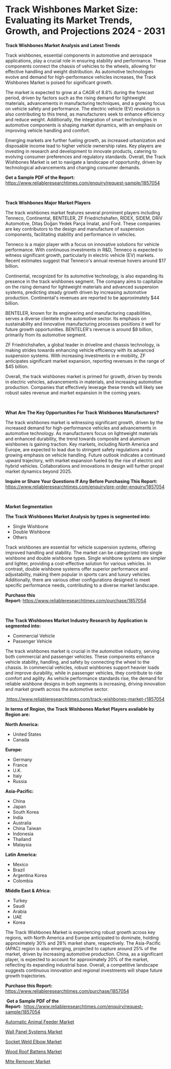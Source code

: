 <p><h1>Track Wishbones Market Size: Evaluating its Market Trends, Growth, and Projections 2024 - 2031</h1></p><p><strong>Track Wishbones Market Analysis and Latest Trends</strong></p>
<p><p>Track wishbones, essential components in automotive and aerospace applications, play a crucial role in ensuring stability and performance. These components connect the chassis of vehicles to the wheels, allowing for effective handling and weight distribution. As automotive technologies evolve and demand for high-performance vehicles increases, the Track Wishbones Market is poised for significant growth. </p><p>The market is expected to grow at a CAGR of 8.8% during the forecast period, driven by factors such as the rising demand for lightweight materials, advancements in manufacturing techniques, and a growing focus on vehicle safety and performance. The electric vehicle (EV) revolution is also contributing to this trend, as manufacturers seek to enhance efficiency and reduce weight. Additionally, the integration of smart technologies in automotive components is shaping market dynamics, with an emphasis on improving vehicle handling and comfort.</p><p>Emerging markets are further fueling growth, as increased urbanization and disposable income lead to higher vehicle ownership rates. Key players are investing in research and development to innovate products, catering to evolving consumer preferences and regulatory standards. Overall, the Track Wishbones Market is set to navigate a landscape of opportunity, driven by technological advancements and changing consumer demands.</p></p>
<p><strong>Get a Sample PDF of the Report:&nbsp;</strong> <a href="https://www.reliableresearchtimes.com/enquiry/request-sample/1857054?utm_campaign=1572&utm_medium=2&utm_source=Github&utm_content=ia&utm_term=20102024&utm_id=track-wishbones">https://www.reliableresearchtimes.com/enquiry/request-sample/1857054</a></p>
<p>&nbsp;</p>
<p><strong>Track Wishbones Major Market Players</strong></p>
<p><p>The track wishbones market features several prominent players including Tenneco, Continental, BENTELER, ZF Friedrichshafen, RIDEX, SIDEM, DRiV Automotive, Ditaş Doğan Yedek Parça İmalat, and Ford. These companies are key contributors to the design and manufacture of suspension components, facilitating stability and performance in vehicles.</p><p>Tenneco is a major player with a focus on innovative solutions for vehicle performance. With continuous investments in R&D, Tenneco is expected to witness significant growth, particularly in electric vehicle (EV) markets. Recent estimates suggest that Tenneco's annual revenue hovers around $17 billion.</p><p>Continental, recognized for its automotive technology, is also expanding its presence in the track wishbones segment. The company aims to capitalize on the rising demand for lightweight materials and advanced suspension systems, predicting steady growth driven by increasing automotive production. Continental's revenues are reported to be approximately $44 billion.</p><p>BENTELER, known for its engineering and manufacturing capabilities, serves a diverse clientele in the automotive sector. Its emphasis on sustainability and innovative manufacturing processes positions it well for future growth opportunities. BENTELER's revenue is around $8 billion, primarily from its automotive segment.</p><p>ZF Friedrichshafen, a global leader in driveline and chassis technology, is making strides towards enhancing vehicle efficiency with its advanced suspension systems. With increasing investments in e-mobility, ZF anticipates significant market expansion, reporting revenues in the range of $45 billion.</p><p>Overall, the track wishbones market is primed for growth, driven by trends in electric vehicles, advancements in materials, and increasing automotive production. Companies that effectively leverage these trends will likely see robust sales revenue and market expansion in the coming years.</p></p>
<p>&nbsp;</p>
<p><strong>What Are The Key Opportunities For Track Wishbones Manufacturers?</strong></p>
<p><p>The track wishbones market is witnessing significant growth, driven by the increased demand for high-performance vehicles and advancements in automotive technology. As manufacturers focus on lightweight materials and enhanced durability, the trend towards composite and aluminum wishbones is gaining traction. Key markets, including North America and Europe, are expected to lead due to stringent safety regulations and a growing emphasis on vehicle handling. Future outlook indicates a continued upward trajectory, with market expansion fueled by the rise of electric and hybrid vehicles. Collaborations and innovations in design will further propel market dynamics beyond 2025.</p></p>
<p><strong>Inquire or Share Your Questions If Any Before Purchasing This Report:</strong> <a href="https://www.reliableresearchtimes.com/enquiry/pre-order-enquiry/1857054?utm_campaign=1572&utm_medium=2&utm_source=Github&utm_content=ia&utm_term=20102024&utm_id=track-wishbones">https://www.reliableresearchtimes.com/enquiry/pre-order-enquiry/1857054</a></p>
<p>&nbsp;</p>
<p><strong>Market Segmentation</strong></p>
<p><strong>The Track Wishbones Market Analysis by types is segmented into:</strong></p>
<p><ul><li>Single Wishbone</li><li>Double Wishbone</li><li>Others</li></ul></p>
<p><p>Track wishbones are essential for vehicle suspension systems, offering improved handling and stability. The market can be categorized into single wishbone and double wishbone types. Single wishbone systems are simpler and lighter, providing a cost-effective solution for various vehicles. In contrast, double wishbone systems offer superior performance and adjustability, making them popular in sports cars and luxury vehicles. Additionally, there are various other configurations designed to meet specific performance needs, contributing to a diverse market landscape.</p></p>
<p><strong>Purchase this Report:&nbsp;</strong><a href="https://www.reliableresearchtimes.com/purchase/1857054?utm_campaign=1572&utm_medium=2&utm_source=Github&utm_content=ia&utm_term=20102024&utm_id=track-wishbones">https://www.reliableresearchtimes.com/purchase/1857054</a></p>
<p>&nbsp;</p>
<p><strong>The Track Wishbones Market Industry Research by Application is segmented into:</strong></p>
<p><ul><li>Commercial Vehicle</li><li>Passenger Vehicle</li></ul></p>
<p><p>The track wishbones market is crucial in the automotive industry, serving both commercial and passenger vehicles. These components enhance vehicle stability, handling, and safety by connecting the wheel to the chassis. In commercial vehicles, robust wishbones support heavier loads and improve durability, while in passenger vehicles, they contribute to ride comfort and agility. As vehicle performance standards rise, the demand for reliable wishbone designs in both segments is increasing, driving innovation and market growth across the automotive sector.</p></p>
<p><a href="https://www.reliableresearchtimes.com/track-wishbones-market-r1857054?utm_campaign=1572&utm_medium=2&utm_source=Github&utm_content=ia&utm_term=20102024&utm_id=track-wishbones">&nbsp;https://www.reliableresearchtimes.com/track-wishbones-market-r1857054</a></p>
<p><strong>In terms of Region, the Track Wishbones Market Players available by Region are:</strong></p>
<p>
    <p> <strong> North America: </strong>
        <ul>
            <li>United States</li>
            <li>Canada</li>
        </ul>
        </p> 
    <p> <strong> Europe: </strong>
        <ul>
            <li>Germany</li>
            <li>France</li>
            <li>U.K.</li>
            <li>Italy</li>
            <li>Russia</li>
        </ul>
        </p> 
    <p> <strong> Asia-Pacific: </strong>
        <ul>
            <li>China</li>
            <li>Japan</li>
            <li>South Korea</li>
            <li>India</li>
            <li>Australia</li>
            <li>China Taiwan</li>
            <li>Indonesia</li>
            <li>Thailand</li>
            <li>Malaysia</li>
        </ul>
        </p> 
    <p> <strong> Latin America: </strong>
        <ul>
            <li>Mexico</li>
            <li>Brazil</li>
            <li>Argentina Korea</li>
            <li>Colombia</li>
        </ul>
        </p> 
    <p> <strong> Middle East & Africa: </strong>
        <ul>
            <li>Turkey</li>
            <li>Saudi</li>
            <li>Arabia</li>
            <li>UAE</li>
            <li>Korea</li>
        </ul>
    </p>
    </p>
<p><p>The Track Wishbones Market is experiencing robust growth across key regions, with North America and Europe anticipated to dominate, holding approximately 30% and 28% market share, respectively. The Asia-Pacific (APAC) region is also emerging, projected to capture around 25% of the market, driven by increasing automotive production. China, as a significant player, is expected to account for approximately 20% of the market, reflecting its expanding industrial base. Overall, a competitive landscape suggests continuous innovation and regional investments will shape future growth trajectories.</p></p>
<p><strong>Purchase this Report: </strong><a href="https://www.reliableresearchtimes.com/purchase/1857054?utm_campaign=1572&utm_medium=2&utm_source=Github&utm_content=ia&utm_term=20102024&utm_id=track-wishbones">https://www.reliableresearchtimes.com/purchase/1857054</a></p>
<p>&nbsp;<strong>Get a Sample PDF of the Report:&nbsp;&nbsp;</strong><a href="https://www.reliableresearchtimes.com/enquiry/request-sample/1857054?utm_campaign=1572&utm_medium=2&utm_source=Github&utm_content=ia&utm_term=20102024&utm_id=track-wishbones">https://www.reliableresearchtimes.com/enquiry/request-sample/1857054</a></p>
<p><strong></strong></p>
<p><p><a href="https://www.linkedin.com/pulse/automatic-animal-feeder-market-outlook-forecast-from-2024-2031-crvxf?utm_campaign=1572&utm_medium=2&utm_source=Github&utm_content=ia&utm_term=20102024&utm_id=track-wishbones">Automatic Animal Feeder Market</a></p><p><a href="https://www.linkedin.com/pulse/unlocking-growth-potential-strategic-analysis-wall-panel-systems-q3vsf?utm_campaign=1572&utm_medium=2&utm_source=Github&utm_content=ia&utm_term=20102024&utm_id=track-wishbones">Wall Panel Systems Market</a></p><p><a href="https://www.linkedin.com/pulse/socket-weld-elbow-industry-resonance-49-amplification-across-1amff?utm_campaign=1572&utm_medium=2&utm_source=Github&utm_content=ia&utm_term=20102024&utm_id=track-wishbones">Socket Weld Elbow Market</a></p><p><a href="https://www.linkedin.com/pulse/consumer-behavior-shifts-wood-roof-battens-market-demand-gveof?utm_campaign=1572&utm_medium=2&utm_source=Github&utm_content=ia&utm_term=20102024&utm_id=track-wishbones">Wood Roof Battens Market</a></p><p><a href="https://www.linkedin.com/pulse/exploring-mite-remover-market-strategic-insights-growth-mvjof?utm_campaign=1572&utm_medium=2&utm_source=Github&utm_content=ia&utm_term=20102024&utm_id=track-wishbones">Mite Remover Market</a></p></p>